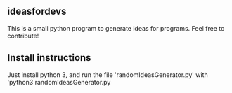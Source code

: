 ## ideasfordevs
This is a small python program to generate ideas for programs. Feel free to contribute!

## Install instructions
Just install python 3, and run the file 'randomIdeasGenerator.py' with 'python3 randomIdeasGenerator.py
